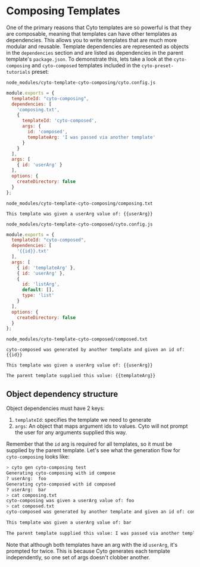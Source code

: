# Composing Templates

One of the primary reasons that Cyto templates are so powerful is that they are composable, meaning that templates can have other templates as dependencies. This allows you to write templates that are much more modular and reusable. Template dependencies are represented as objects in the `dependencies` section and are listed as dependencies in the parent template's `package.json`. To demonstrate this, lets take a look at the `cyto-composing` and `cyto-composed` templates included in the `cyto-preset-tutorials` preset:

`node_modules/cyto-template-cyto-composing/cyto.config.js`
```js
module.exports = {
  templateId: "cyto-composing",
  dependencies: [
    'composing.txt',
    {
      templateId: 'cyto-composed',
      args: {
        id: 'composed',
        templateArg: 'I was passed via another template'
      }
    }
  ],
  args: [
    { id: 'userArg' }
  ],
  options: {
    createDirectory: false
  }
};
```
`node_modules/cyto-template-cyto-composing/composing.txt`
```
This template was given a userArg value of: {{userArg}}
```
`node_modules/cyto-template-cyto-composed/cyto.config.js`
```js
module.exports = {
  templateId: "cyto-composed",
  dependencies: [
    '{{id}}.txt'
  ],
  args: [
    { id: 'templateArg' },
    { id: 'userArg' },
    {
      id: 'listArg',
      default: [],
      type: 'list'
    }
  ],
  options: {
    createDirectory: false
  }
};
```
`node_modules/cyto-template-cyto-composed/composed.txt`
```
cyto-composed was generated by another template and given an id of: {{id}}

This template was given a userArg value of: {{userArg}}

The parent template supplied this value: {{templateArg}}
```

## Object dependency structure

Object dependencies must have 2 keys:

1. `templateId`: specifies the template we need to generate
2.  `args`: An object that maps argument ids to values. Cyto will not prompt the user for any arguments supplied this way.

Remember that the `id` arg is required for all templates, so it must be supplied by the parent template. Let's see what the generation flow for `cyto-composing` looks like:

```bash
> cyto gen cyto-composing test
Generating cyto-composing with id compose
? userArg:  foo
Generating cyto-composed with id composed
? userArg:  bar
> cat composing.txt
cyto-composing was given a userArg value of: foo
> cat composed.txt
cyto-composed was generated by another template and given an id of: composed

This template was given a userArg value of: bar

The parent template supplied this value: I was passed via another template
```

Note that although both templates have an arg with the id `userArg`, it's prompted for twice. This is because Cyto generates each template independently, so one set of args doesn't clobber another.
